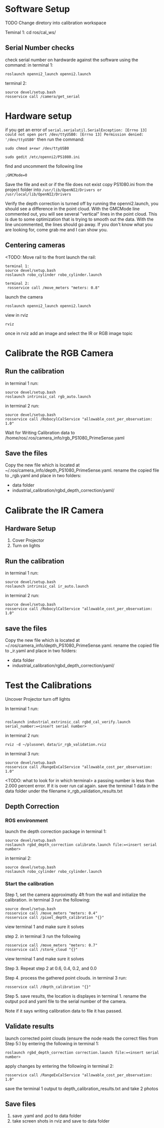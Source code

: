 # Software Setup
TODO Change diretory into calibration workspace

Teminal 1:
cd ros/cal_ws/


## Serial Number checks
check serial number on hardwarde against the software using the command:
in terminal 1:
```
roslaunch openni2_launch openni2.launch
```
terminal 2:
```
source devel/setup.bash
rosservice call /camera/get_serial
```

# Hardware setup
if you get an error of `serial.serialutil.SerialException: [Errno 13] could not open port /dev/ttyUSB0: [Errno 13] Permission denied: '/dev/ttyUSB0'` then run the command:
```
sudo chmod a+xwr /dev/ttyUSB0
```

```
sudo gedit /etc/openni2/PS1080.ini
```
find and uncomment the following line
```
;GMCMode=0
```
Save the file and exit or if the file does not exist copy PS1080.ini from the project folder into `/usr/lib/​OpenNI2/Drivers or /usr/local/lib/OpenNI2/Drivers`

Verify the depth correction is turned off by running the openni2.launch, you should see a difference in the point cloud.  With the GMCMode  line commented out, you will see several "vertical" lines in the point cloud.  This is due to some optimization that is trying to smooth out the data.  With the line uncommented, the lines should go away.  If you don't know what you are looking for, come grab me and I can show you.

## Centering cameras
<TODO: Move rail to the front launch the rail:
```
terminal 1:
source devel/setup.bash
roslaunch robo_cylinder robo_cylinder.launch

terminal 2:
 rosservice call /move_meters "meters: 0.8"
```
launch the camera
```
roslaunch openni2_launch openni2.launch
```
view in rviz
```
rviz
```
once in rviz add an image and select the IR or RGB image topic


# Calibrate the RGB Camera
## Run the calibration
in terminal 1 run:
```
source devel/setup.bash
roslaunch intrinsic_cal rgb_auto.launch  
```

in terminal 2 run:
```
source devel/setup.bash
rosservice call /RobocylCalService "allowable_cost_per_observation: 1.0"
```
Wait for Writing Calibration data to /home/ros/.ros/camera_info/rgb_PS1080_PrimeSense.yaml

## Save the files
Copy the new file which is located at ~/.ros/camera_info/depth_PS1080_PrimeSense.yaml. rename the copied file to <serial number>_rgb.yaml and place in two folders:
- data folder
- industrial_calibration/rgbd_depth_correction/yaml/


# Calibrate the IR Camera
## Hardware Setup
1. Cover Projector
2. Turn on lights

## Run the calibration
in terminal 1 run:
```
source devel/setup.bash
roslaunch intrinsic_cal ir_auto.launch 
```

in terminal 2 run:
```
source devel/setup.bash
rosservice call /RobocylCalService "allowable_cost_per_observation: 1.0"
```
## save the files
Copy the new file which is located at ~/.ros/camera_info/depth_PS1080_PrimeSense.yaml. rename the copied file to <serial number>_ir.yaml and place in two folders:
- data folder
- industrial_calibration/rgbd_depth_correction/yaml/


# Test the Calibrations
Uncover Projector turn off lights

In terminal 1 run:
```

roslaunch industrial_extrinsic_cal rgbd_cal_verify.launch serial_number:=<insert serial number>
```
in terminal 2 run:
```
rviz -d ~/plusone\ data/ir_rgb_validation.rviz
```


in terminal 3 run: 
```
source devel/setup.bash
rosservice call /RangeExCalService "allowable_cost_per_observation: 1.0"
```
<TODO: what to look for in which terminal>
a passing number is less than 2.000 percent error. If it is over run cal again. 
save the terminal 1 data in the data folder under the filename ir_rgb_validation_results.txt

## Depth Correction

### ROS environment
launch the depth correction package in terminal 1:
```
source devel/setup.bash
roslaunch rgbd_depth_correction calibrate.launch file:=<insert serial number>
```
in terminal 2:
```
source devel/setup.bash
roslaunch robo_cylinder robo_cylinder.launch
```

### Start the calibration
Step 1, set the camera approximatly 4ft from the wall and initialize the calibration. in terminal 3 run the following:
```
source devel/setup.bash
rosservice call /move_meters "meters: 0.4"
rosservice call /pixel_depth_calibration "{}"
```
view terminal 1 and make sure it solves

step 2. in terminal 3 run the following
```
rosservice call /move_meters "meters: 0.7"
rosservice call /store_cloud "{}" 
```
view terminal 1 and make sure it solves

Step 3. Repeat step 2 at 0.6, 0.4, 0.2, and 0.0

Step 4.  process the gathered point clouds. in terminal 3 run:
```
rosservice call /depth_calibration "{}"
``` 
Step 5.  save results, the location is displayes in terminal 1. rename the output pcd and yaml file to the serial number of the camera.

 Note if it says writing calibration data to file it has passed.

## Validate results

launch corrected point clouds (ensure the node reads the correct files from Step 5:) by entering the following in terminal 1:
```
roslaunch rgbd_depth_correction correction.launch file:=<insert serial number>
```
apply changes by entering the following in terminal 2:
```
rosservice call /RangeExCalService "allowable_cost_per_observation: 1.0"
```

save the terminal 1 output to depth_calibration_results.txt and take 2 photos

## Save files
1. save <serial number>.yaml and <serial number>.pcd to data folder
2. take screen shots in rviz and save to data folder
